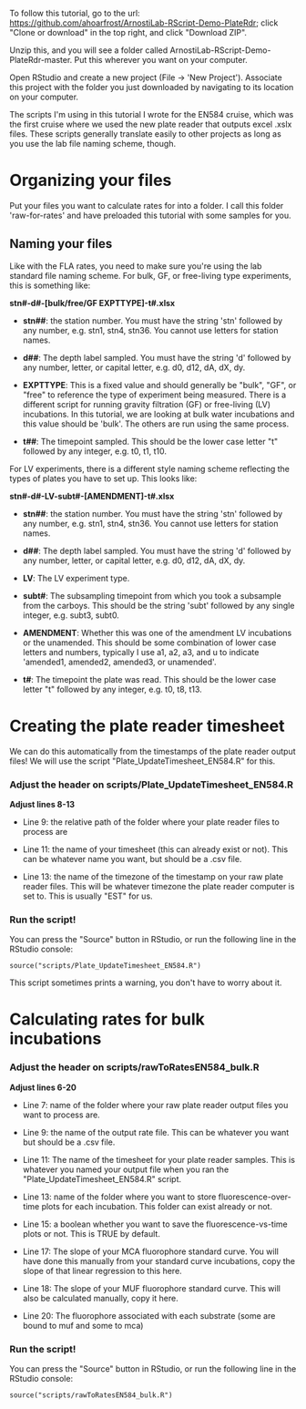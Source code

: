 To follow this tutorial, go to the url: https://github.com/ahoarfrost/ArnostiLab-RScript-Demo-PlateRdr; click "Clone or download" in the top right, and click "Download ZIP".

Unzip this, and you will see a folder called ArnostiLab-RScript-Demo-PlateRdr-master. Put this wherever you want on your computer. 

Open RStudio and create a new project (File -> 'New Project'). Associate this project with the folder you just downloaded by navigating to its location on your computer. 

The scripts I'm using in this tutorial I wrote for the EN584 cruise, which was the first cruise where we used the new plate reader that outputs excel .xslx files. These scripts generally translate easily to other projects as long as you use the lab file naming scheme, though. 

# Organizing your files

Put your files you want to calculate rates for into a folder. I call this folder 'raw-for-rates' and have preloaded this tutorial with some samples for you. 

## Naming your files

Like with the FLA rates, you need to make sure you're using the lab standard file naming scheme. For bulk, GF, or free-living type experiments, this is something like:

**stn#-d#-[bulk/free/GF EXPTTYPE]-t#.xlsx**

* **stn##**: the station number. You must have the string 'stn' followed by any number, e.g. stn1, stn4, stn36. You cannot use letters for station names.

* **d##**: The depth label sampled. You must have the string 'd' followed by any number, letter, or capital letter, e.g. d0, d12, dA, dX, dy. 

* **EXPTTYPE**: This is a fixed value and should generally be "bulk", "GF", or "free" to reference the type of experiment being measured. There is a different script for running gravity filtration (GF) or free-living (LV) incubations. In this tutorial, we are looking at bulk water incubations and this value should be 'bulk'. The others are run using the same process. 

* **t##**: The timepoint sampled. This should be the lower case letter "t" followed by any integer, e.g. t0, t1, t10.

For LV experiments, there is a different style naming scheme reflecting the types of plates you have to set up. This looks like:

**stn#-d#-LV-subt#-[AMENDMENT]-t#.xlsx**

* **stn##**: the station number. You must have the string 'stn' followed by any number, e.g. stn1, stn4, stn36. You cannot use letters for station names.

* **d##**: The depth label sampled. You must have the string 'd' followed by any number, letter, or capital letter, e.g. d0, d12, dA, dX, dy. 

* **LV**: The LV experiment type. 

* **subt#**: The subsampling timepoint from which you took a subsample from the carboys. This should be the string 'subt' followed by any single integer, e.g. subt3, subt0. 

* **AMENDMENT**: Whether this was one of the amendment LV incubations or the unamended. This should be some combination of lower case letters and numbers, typically I use a1, a2, a3, and u to indicate 'amended1, amended2, amended3, or unamended'. 

* **t#**: The timepoint the plate was read. This should be the lower case letter "t" followed by any integer, e.g. t0, t8, t13.

# Creating the plate reader timesheet

We can do this automatically from the timestamps of the plate reader output files! We will use the script "Plate_UpdateTimesheet_EN584.R" for this. 

### Adjust the header on scripts/Plate_UpdateTimesheet_EN584.R

**Adjust lines 8-13**

* Line 9: the relative path of the folder where your plate reader files to process are 

* Line 11: the name of your timesheet (this can already exist or not). This can be whatever name you want, but should be a .csv file. 

* Line 13: the name of the timezone of the timestamp on your raw plate reader files. This will be whatever timezone the plate reader computer is set to. This is usually "EST" for us. 

### Run the script!

You can press the "Source" button in RStudio, or run the following line in the RStudio console:

```
source("scripts/Plate_UpdateTimesheet_EN584.R")
```

This script sometimes prints a warning, you don't have to worry about it. 

# Calculating rates for bulk incubations

### Adjust the header on scripts/rawToRatesEN584_bulk.R

**Adjust lines 6-20**

* Line 7: name of the folder where your raw plate reader output files you want to process are. 

* Line 9: the name of the output rate file. This can be whatever you want but should be a .csv file. 

* Line 11: The name of the timesheet for your plate reader samples. This is whatever you named your output file when you ran the "Plate_UpdateTimesheet_EN584.R" script. 

* Line 13: name of the folder where you want to store fluorescence-over-time plots for each incubation. This folder can exist already or not.

* Line 15: a boolean whether you want to save the fluorescence-vs-time plots or not. This is TRUE by default. 

* Line 17: The slope of your MCA fluorophore standard curve. You will have done this manually from your standard curve incubations, copy the slope of that linear regression to this here. 

* Line 18: The slope of your MUF fluorophore standard curve. This will also be calculated manually, copy it here. 

* Line 20: The fluorophore associated with each substrate (some are bound to muf and some to mca)

### Run the script!

You can press the "Source" button in RStudio, or run the following line in the RStudio console:

```
source("scripts/rawToRatesEN584_bulk.R")
```
